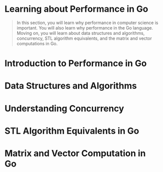 # Learning about Performance in Go
> In this section, you will learn why performance in computer science is important. You will also learn why performance in the Go language. Moving on,  you will learn about data structures and algorithms, concurrency, STL algorithm 
 equivalents, and the matrix and vector computations in Go.

# Introduction to Performance in Go



# Data Structures and Algorithms

# Understanding Concurrency

# STL Algorithm Equivalents in Go

# Matrix and Vector Computation in Go
